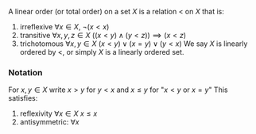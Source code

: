 A linear order (or total order) on a set $X$ is a relation $<$ on $X$ that is:
1. irreflexive $\forall x\in X,\ \neg(x<x)$
2. transitive $\forall x,y,z\in X\ ((x<y)\land(y<z))\implies(x<z)$
3. trichotomous $\forall x,y\in X\ (x<y)\lor(x=y)\lor(y<x)$
We say $X$ is linearly ordered by $<$, or simply $X$ is a linearly ordered set. 

### Notation
For $x,y\in X$ write
$x>y$ for $y<x$
and $x\leq y$ for "$x<y$ or $x=y$"
This satisfies:
1. reflexivity $\forall x\in X\ x\leq x$
2. antisymmetric: $\forall x$